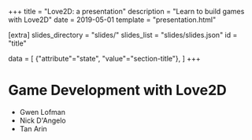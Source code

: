 +++
title = "Love2D: a presentation"
description = "Learn to build games with Love2D"
date = 2019-05-01
template = "presentation.html"

[extra]
slides_directory = "slides/"
slides_list = "slides/slides.json"
id = "title"

data = [
    {"attribute"="state", "value"="section-title"},
]
+++

# Game Development with Love2D

- Gwen Lofman
- Nick D'Angelo
- Tan Arin
